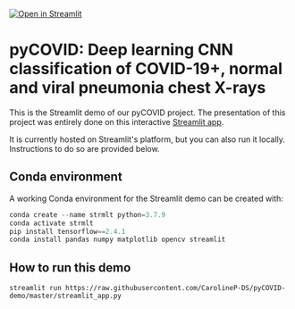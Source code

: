 [![Open in Streamlit](https://static.streamlit.io/badges/streamlit_badge_black_white.svg)](https://share.streamlit.io/carolinep-ds/pycovid-demo)


# pyCOVID: Deep learning CNN classification of COVID-19+, normal and viral pneumonia chest X-rays

This is the Streamlit demo of our pyCOVID project. The presentation of this project was entirely done
on this interactive [Streamlit app](https://share.streamlit.io/carolinep-ds/pycovid-demo).


It is currently hosted on Streamlit's platform, but you can also run it locally.
Instructions to do so are provided below.


## Conda environment

A working Conda environment for the Streamlit demo can be created with:

```python
conda create --name strmlt python=3.7.9
conda activate strmlt
pip install tensorflow==2.4.1
conda install pandas numpy matplotlib opencv streamlit
```

## How to run this demo

```
streamlit run https://raw.githubusercontent.com/CarolineP-DS/pyCOVID-demo/master/streamlit_app.py
```